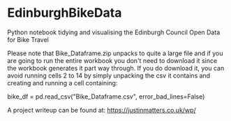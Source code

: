 # EdinburghBikeData
Python notebook tidying and visualising the Edinburgh Council Open Data for Bike Travel

Please note that Bike_Dataframe.zip unpacks to quite a large file and if you are going to run the entire workbook you don't need to download it since the workbook generates it part way through. If you do download it, you can avoid running cells 2 to 14 by simply unpacking the csv it contains and creating and running a cell containing:

bike_df = pd.read_csv("Bike_Dataframe.csv", error_bad_lines=False)

A project writeup can be found at: 
https://justinmatters.co.uk/wp/
